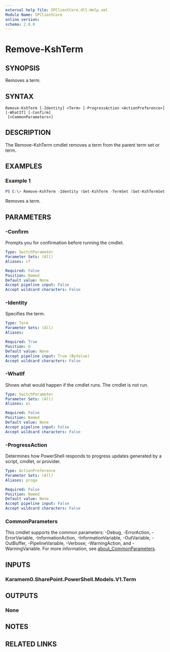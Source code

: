 ```yaml
---
external help file: SPClientCore.dll-Help.xml
Module Name: SPClientCore
online version:
schema: 2.0.0
---
```


# Remove-KshTerm

## SYNOPSIS
Removes a term.

## SYNTAX

```
Remove-KshTerm [-Identity] <Term> [-ProgressAction <ActionPreference>] [-WhatIf] [-Confirm]
 [<CommonParameters>]
```

## DESCRIPTION
The Remove-KshTerm cmdlet removes a term from the parent term set or term.

## EXAMPLES

### Example 1
```powershell
PS C:\> Remove-KshTerm -Identity (Get-KshTerm -TermSet (Get-KshTermSet -TermGroup (Get-KshTermGroup -TermGroupName 'Company') -TermSetName 'Department') -TermName 'Human Resources')
```

Removes a term.

## PARAMETERS

### -Confirm
Prompts you for confirmation before running the cmdlet.

```yaml
Type: SwitchParameter
Parameter Sets: (All)
Aliases: cf

Required: False
Position: Named
Default value: None
Accept pipeline input: False
Accept wildcard characters: False
```

### -Identity
Specifies the term.

```yaml
Type: Term
Parameter Sets: (All)
Aliases:

Required: True
Position: 0
Default value: None
Accept pipeline input: True (ByValue)
Accept wildcard characters: False
```

### -WhatIf
Shows what would happen if the cmdlet runs. The cmdlet is not run.

```yaml
Type: SwitchParameter
Parameter Sets: (All)
Aliases: wi

Required: False
Position: Named
Default value: None
Accept pipeline input: False
Accept wildcard characters: False
```

### -ProgressAction
Determines how PowerShell responds to progress updates generated by a script, cmdlet, or provider.

```yaml
Type: ActionPreference
Parameter Sets: (All)
Aliases: proga

Required: False
Position: Named
Default value: None
Accept pipeline input: False
Accept wildcard characters: False
```

### CommonParameters
This cmdlet supports the common parameters: -Debug, -ErrorAction, -ErrorVariable, -InformationAction, -InformationVariable, -OutVariable, -OutBuffer, -PipelineVariable, -Verbose, -WarningAction, and -WarningVariable. For more information, see [about_CommonParameters](http://go.microsoft.com/fwlink/?LinkID=113216).

## INPUTS

### Karamem0.SharePoint.PowerShell.Models.V1.Term

## OUTPUTS

### None

## NOTES

## RELATED LINKS

